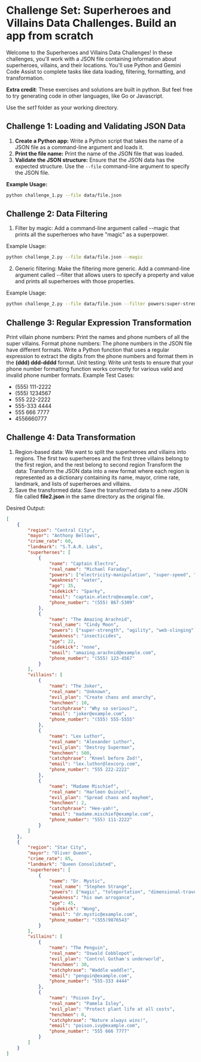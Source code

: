# Challenge Set: Superheroes and Villains Data Challenges. Build an app from scratch

Welcome to the Superheroes and Villains Data Challenges! In these challenges, you'll work with a JSON file containing information about superheroes, villains, and their locations. You'll use Python and Gemini Code Assist to complete tasks like data loading, filtering, formatting, and transformation.

**Extra credit**: These exercises and solutions are built in python. But feel free to try generating code in other languages, like Go or Javascript.

Use the *set1* folder as your working directory.

## Challenge 1: Loading and Validating JSON Data

1. **Create a Python app:** Write a Python script that takes the name of a JSON file as a command-line argument and loads it.
2. **Print the file name:** Print the name of the JSON file that was loaded.
3. **Validate the JSON structure:** Ensure that the JSON data has the expected structure. Use the `--file` command-line argument to specify the JSON file.

**Example Usage:**

```bash
python challenge_1.py --file data/file.json
```

## Challenge 2: Data Filtering
1. Filter by magic: Add a command-line argument called --magic that prints all the superheroes who have "magic" as a superpower.

Example Usage:
```sh
python challenge_2.py --file data/file.json --magic
```
2. Generic filtering: Make the filtering more generic. Add a command-line argument called --filter that allows users to specify a property and value and prints all superheroes with those properties.

Example Usage:
```sh
python challenge_2.py --file data/file.json --filter powers:super-strength
```

## Challenge 3: Regular Expression Transformation
Print villain phone numbers: Print the names and phone numbers of all the super villains.
Format phone numbers: The phone numbers in the JSON file have different formats. Write a Python function that uses a regular expression to extract the digits from the phone numbers and format them in the **(ddd) ddd-dddd** format.
Unit testing: Write unit tests to ensure that your phone number formatting function works correctly for various valid and invalid phone number formats.
Example Test Cases:
- (555) 111-2222
- (555) 1234567
- 555 222-2222
- 555-333 4444
- 555 666 7777
- 4556660777

## Challenge 4: Data Transformation
1. Region-based data: We want to split the superheroes and villains into regions. The first two superheroes and the first three villains belong to the first region, and the rest belong to second region
Transform the data: Transform the JSON data into a new format where each region is represented as a dictionary containing its name, mayor, crime rate, landmark, and lists of superheroes and villains.
2. Save the transformed data: Save the transformed data to a new JSON file called **file2.json** in the same directory as the original file.

Desired Output:

```json
[
    {
        "region": "Central City",
        "mayor": "Anthony Bellows",
        "crime_rate": 60,
        "landmark": "S.T.A.R. Labs",
        "superheroes": [
            {
                "name": "Captain Electro",
                "real_name": "Michael Faraday",
                "powers": ["electricity-manipulation", "super-speed", "energy-blasts"],
                "weakness": "water",
                "age": 35,
                "sidekick": "Sparky",
                "email": "captain.electro@example.com",
                "phone_number": "(555) 867-5309"
            },
            {
                "name": "The Amazing Arachnid",
                "real_name": "Cindy Moon",
                "powers": ["super-strength", "agility", "web-slinging"],
                "weakness": "insecticides",
                "age": 22,
                "sidekick": "none",
                "email": "amazing.arachnid@example.com",
                "phone_number": "(555) 123-4567"
            }
        ],
        "villains": [
            {
                "name": "The Joker",
                "real_name": "Unknown",
                "evil_plan": "Create chaos and anarchy",
                "henchmen": 10,
                "catchphrase": "Why so serious?",
                "email": "joker@example.com",
                "phone_number": "(555) 555-5555"
            },
            {
                "name": "Lex Luthor",
                "real_name": "Alexander Luthor",
                "evil_plan": "Destroy Superman",
                "henchmen": 500,
                "catchphrase": "Kneel before Zod!",
                "email": "lex.luthor@lexcorp.com",
                "phone_number": "555 222-2222"
            },
            {
                "name": "Madame Mischief",
                "real_name": "Harleen Quinzel",
                "evil_plan": "Spread chaos and mayhem",
                "henchmen": 2,
                "catchphrase": "Hee-yah!",
                "email": "madame.mischief@example.com",
                "phone_number": "555) 111-2222"
            }
        ]
    },
    {
        "region": "Star City",
        "mayor": "Oliver Queen",
        "crime_rate": 85,
        "landmark": "Queen Consolidated",
        "superheroes": [
            {
                "name": "Dr. Mystic",
                "real_name": "Stephen Strange",
                "powers": ["magic", "teleportation", "dimensional-travel"],
                "weakness": "his own arrogance",
                "age": 45,
                "sidekick": "Wong",
                "email": "dr.mystic@example.com",
                "phone_number": "(555)9876543"
            }
        ],
        "villains": [
            {
                "name": "The Penguin",
                "real_name": "Oswald Cobblepot",
                "evil_plan": "Control Gotham's underworld",
                "henchmen": 30,
                "catchphrase": "Waddle waddle!",
                "email": "penguin@example.com",
                "phone_number": "555-333 4444"
            },
            {
                "name": "Poison Ivy",
                "real_name": "Pamela Isley",
                "evil_plan": "Protect plant life at all costs",
                "henchmen": 0,
                "catchphrase": "Nature always wins!",
                "email": "poison.ivy@example.com",
                "phone_number": "555 666 7777"
            }
        ]
    }
]
```